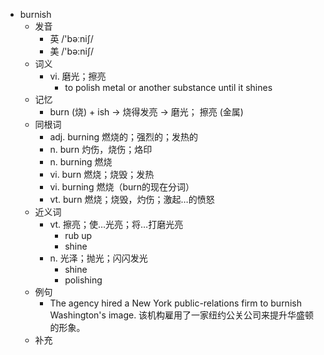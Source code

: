 - burnish
  - 发音
    - 英 /'bəːniʃ/
    - 美 /'bə:niʃ/
  - 词义
    - vi. 磨光；擦亮
      - to polish metal or another substance until it shines
  - 记忆
    - burn (烧) + ish → 烧得发亮 → 磨光； 擦亮 (金属)
  - 同根词
    - adj. burning 燃烧的；强烈的；发热的
    - n. burn 灼伤，烧伤；烙印
    - n. burning 燃烧
    - vi. burn 燃烧；烧毁；发热
    - vi. burning 燃烧（burn的现在分词）
    - vt. burn 燃烧；烧毁，灼伤；激起…的愤怒
  - 近义词
    - vt. 擦亮；使…光亮；将…打磨光亮
      - rub up
      - shine
    - n. 光泽；抛光；闪闪发光
      - shine
      - polishing
  - 例句
    - The agency hired a New York public-relations firm to burnish Washington's image. 该机构雇用了一家纽约公关公司来提升华盛顿的形象。
  - 补充